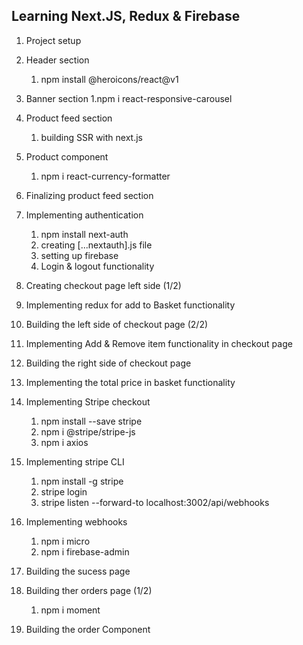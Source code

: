 ## Learning Next.JS, Redux & Firebase

1. Project setup

2. Header section

   1. npm install @heroicons/react@v1

3. Banner section
   1.npm i react-responsive-carousel

4. Product feed section

   1. building SSR with next.js

5. Product component

   1. npm i react-currency-formatter

6. Finalizing product feed section

7. Implementing authentication

   1. npm install next-auth
   2. creating [...nextauth].js file
   3. setting up firebase
   4. Login & logout functionality

8. Creating checkout page left side (1/2)

9. Implementing redux for add to Basket functionality

10. Building the left side of checkout page (2/2)

11. Implementing Add & Remove item functionality in checkout page

12. Building the right side of checkout page

13. Implementing the total price in basket functionality

14. Implementing Stripe checkout

    1. npm install --save stripe
    2. npm i @stripe/stripe-js
    3. npm i axios

15. Implementing stripe CLI

    1. npm install -g stripe
    2. stripe login
    3. stripe listen --forward-to localhost:3002/api/webhooks

16. Implementing webhooks

    1. npm i micro
    2. npm i firebase-admin

17. Building the sucess page

18. Building ther orders page (1/2)

    1. npm i moment

19. Building the order Component
